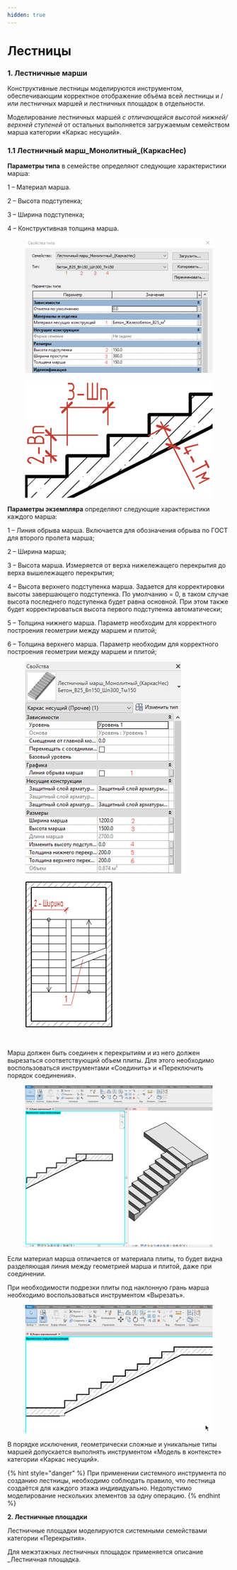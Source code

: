 ```yaml
---
hidden: true
---
```


# Лестницы

### **1. Лестничные марши** <a href="#id-1.-lestnichnye-marshi" id="id-1.-lestnichnye-marshi"></a>

Конструктивные лестницы моделируются инструментом, обеспечивающим корректное отображение объёма всей лестницы и / или лестничных маршей и лестничных площадок в отдельности.

Моделирование лестничных маршей _с отличающейся высотой нижней/верхней ступеней_ от остальных выполняется загружаемым семейством марша категории «Каркас несущий».

### **1.1 Лестничный марш\_Монолитный\_(КаркасНес)** <a href="#id-1.-lestnichnye-marshi" id="id-1.-lestnichnye-marshi"></a>

**Параметры типа** в семействе определяют следующие характеристики марша:

1 – Материал марша.

2 – Высота подступенка;

3 – Ширина подступенка;

4 – Конструктивная толщина марша.

<div align="right" data-full-width="false"><figure><img src="../../.gitbook/assets/Лестница 22.png" alt=""><figcaption></figcaption></figure> <figure><img src="../../.gitbook/assets/Лестница 2.png" alt=""><figcaption></figcaption></figure></div>

**Параметры экземпляра** определяют следующие характеристики каждого марша:

1 – Линия обрыва марша. Включается для обозначения обрыва по ГОСТ для второго пролета марша;

2 – Ширина марша;

3 – Высота марша. Измеряется от верха нижележащего перекрытия до верха вышележащего перекрытия;

4 – Высота верхнего подступенка марша. Задается для корректировки высоты завершающего подступенка. По умолчанию = 0, в таком случае высота последнего подступенка будет равна основной. При этом также будет корректироваться высота первого подступенка автоматически;

5 – Толщина нижнего марша. Параметр необходим для корректного построения геометрии между маршем и плитой;

6 – Толщина верхнего марша. Параметр необходим для корректного построения геометрии между маршем и плитой;

<figure><img src="../../.gitbook/assets/лестница 23.png" alt=""><figcaption></figcaption></figure>

<div><figure><img src="../../.gitbook/assets/лестница 25.png" alt=""><figcaption></figcaption></figure> <figure><img src="../../.gitbook/assets/лестница 26.avif" alt=""><figcaption></figcaption></figure></div>

Марш должен быть соединен к перекрытиям и из него должен вырезаться соответствующий объем плиты. Для этого необходимо воспользоваться инструментами «Соединить» и «Переключить порядок соединения».

<figure><img src="../../.gitbook/assets/лестница 30.gif" alt=""><figcaption></figcaption></figure>

Если материал марша отличается от материала плиты, то будет видна разделяющая линия между геометрией марша и плитой, даже при соединении.

При необходимости подрезки плиты под наклонную грань марша необходимо воспользоваться инструментом «Вырезать».

<figure><img src="../../.gitbook/assets/лестница 31.gif" alt=""><figcaption></figcaption></figure>

В порядке исключения, геометрически сложные и уникальные типы маршей допускается выполнять инструментом «Модель в контексте» категории «Каркас несущий».

{% hint style="danger" %}
При применении системного инструмента по созданию лестницы, необходимо соблюдать правило, что лестница создаётся для каждого этажа индивидуально. Недопустимо моделирование нескольких элементов за одну операцию.
{% endhint %}

**2. Лестничные площадки**

Лестничные площадки моделируются системными семействами категории «Перекрытия».

Для межэтажных лестничных площадок применяется описание \_Лестничная площадка.

